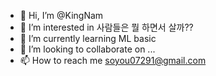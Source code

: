 - 👋 Hi, I’m @KingNam
- 👀 I’m interested in 사람들은 뭘 하면서 살까??
- 🌱 I’m currently learning ML basic
- 💞️ I’m looking to collaborate on ...
- 📫 How to reach me soyou07291@gmail.com

<!---
KingNam/KingNam is a ✨ special ✨ repository because its `README.md` (this file) appears on your GitHub profile.
You can click the Preview link to take a look at your changes.
--->
